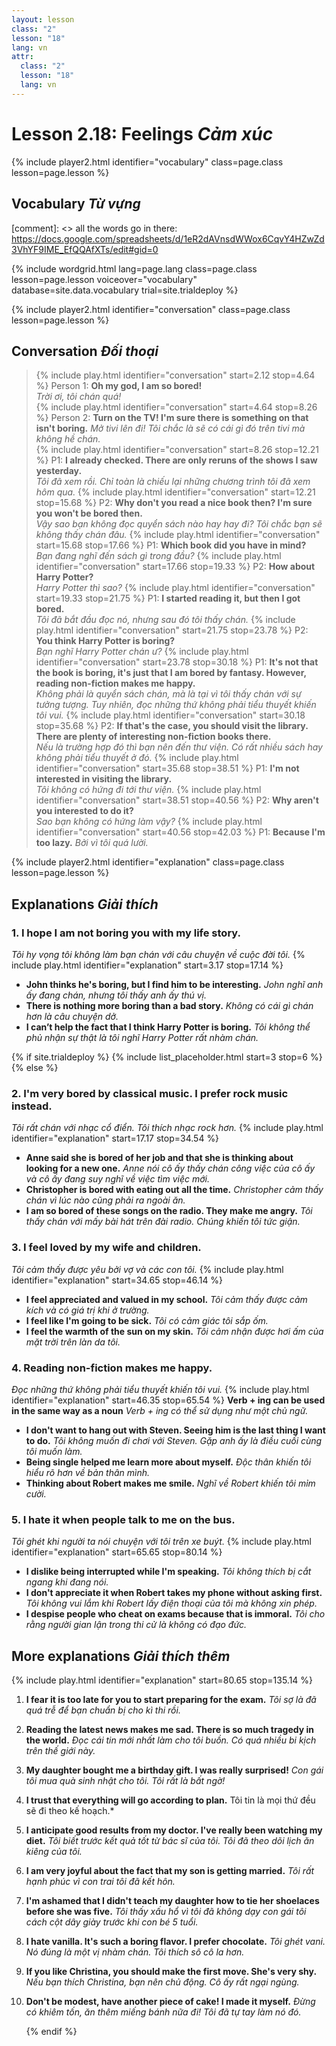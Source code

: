 ```yaml
---
layout: lesson
class: "2"
lesson: "18"
lang: vn
attr:
  class: "2"
  lesson: "18"
  lang: vn
---
```



# Lesson 2.18: Feelings *Cảm xúc*

{% include player2.html identifier="vocabulary" class=page.class lesson=page.lesson %}

## Vocabulary *Từ vựng*

[comment]: <>  all the words go in there: https://docs.google.com/spreadsheets/d/1eR2dAVnsdWWox6CqvY4HZwZd3VhYF9IME_EfQQAfXTs/edit#gid=0

{% include wordgrid.html lang=page.lang
		class=page.class 
		lesson=page.lesson 
		voiceover="vocabulary"
		database=site.data.vocabulary 
		trial=site.trialdeploy %}
		

{% include player2.html identifier="conversation" class=page.class lesson=page.lesson %}

## Conversation *Đối thoại*

> {% include play.html identifier="conversation" start=2.12 stop=4.64 %} Person 1: **Oh my god, I am so bored!**  
*Trời ơi, tôi chán quá!*  
> {% include play.html identifier="conversation" start=4.64 stop=8.26 %} Person 2: **Turn on the TV! I'm sure there is something on that isn't boring.** 
*Mở tivi lên đi! Tôi chắc là sẽ có cái gì đó trên tivi mà không hề chán.*       
> {% include play.html identifier="conversation" start=8.26 stop=12.21 %} P1: **I already checked. There are only reruns of the shows I saw yesterday.**  
*Tôi đã xem rồi. Chỉ toàn là chiếu lại những chương trình tôi đã xem hôm qua.*
> {% include play.html identifier="conversation" start=12.21 stop=15.68 %} P2: **Why don't you read a nice book then? I'm sure you won't be bored then.**  
*Vậy sao bạn không đọc quyển sách nào hay hay đi? Tôi chắc bạn sẽ không thấy chán đâu.*
> {% include play.html identifier="conversation" start=15.68 stop=17.66 %} P1: **Which book did you have in mind?**   
*Bạn đang nghĩ đến sách gì trong đầu?*
> {% include play.html identifier="conversation" start=17.66 stop=19.33 %} P2: **How about Harry Potter?**  
*Harry Potter thì sao?*
> {% include play.html identifier="conversation" start=19.33 stop=21.75 %} P1: **I started reading it, but then I got bored.**  
*Tôi đã bắt đầu đọc nó, nhưng sau đó tôi thấy chán.*
> {% include play.html identifier="conversation" start=21.75 stop=23.78 %} P2: **You think Harry Potter is boring?**  
*Bạn nghĩ Harry Potter chán ư?*
> {% include play.html identifier="conversation" start=23.78 stop=30.18 %} P1: **It's not that the book is boring, it's just that I am bored by fantasy. However, reading non-fiction makes me happy.**  
*Không phải là quyển sách chán, mà là tại vì tôi thấy chán với sự tưởng tượng. Tuy nhiên, đọc những thứ không phải tiểu thuyết khiến tôi vui.*
> {% include play.html identifier="conversation" start=30.18 stop=35.68 %} P2: **If that's the case, you should visit the library. There are plenty of interesting non-fiction books there.**  
*Nếu là trường hợp đó thì bạn nên đến thư viện. Có rất nhiều sách hay không phải tiểu thuyết ở đó.*
> {% include play.html identifier="conversation" start=35.68 stop=38.51 %} P1: **I'm not interested in visiting the library.**  
*Tôi không có hứng đi tới thư viện.*
> {% include play.html identifier="conversation" start=38.51 stop=40.56 %} P2: **Why aren't you interested to do it?**  
*Sao bạn không có hứng làm vậy?*
> {% include play.html identifier="conversation" start=40.56 stop=42.03 %} P1: **Because I'm too lazy.**  *Bởi vì tôi quá lười.*



{% include player2.html identifier="explanation" class=page.class lesson=page.lesson %}
## Explanations *Giải thích*


### 1. I hope I am not boring you with my life story.
*Tôi hy vọng tôi không làm bạn chán với câu chuyện về cuộc đời tôi.*
{% include play.html identifier="explanation" start=3.17 stop=17.14 %} 

- **John thinks he's boring, but I find him to be interesting.**  *John nghĩ anh ấy đang chán, nhưng tôi thấy anh ấy thú vị.*
- **There is nothing more boring than a bad story.**  *Không có cái gì chán hơn là câu chuyện dở.*
- **I can’t help the fact that I think Harry Potter is boring.**  *Tôi không thể phủ nhận sự thật là tôi nghĩ Harry Potter rất nhàm chán.*


{% if site.trialdeploy %}
  {% include list_placeholder.html start=3 stop=6 %}
  {% else %}


### 2. I'm very bored by classical music. I prefer rock music instead.
*Tôi rất chán với nhạc cổ điển. Tôi thích nhạc rock hơn.*
{% include play.html identifier="explanation" start=17.17 stop=34.54 %}


- **Anne said she is bored of her job and that she is thinking about looking for a new one.**  *Anne nói cô ấy thấy chán công việc của cô ấy và cô ấy đang suy nghĩ về việc tìm việc mới.*
- **Christopher is bored with eating out all the time.**  *Christopher cảm thấy chán vì lúc nào cũng phải ra ngoài ăn.*
- **I am so bored of these songs on the radio. They make me angry.**  *Tôi thấy chán với mấy bài hát trên đài radio. Chúng khiến tôi tức giận.*

### 3. I feel loved by my wife and children.
*Tôi cảm thấy được yêu bởi vợ và các con tôi.*
{% include play.html identifier="explanation" start=34.65 stop=46.14 %}
- **I feel appreciated and valued in my school.**  *Tôi cảm thấy được cảm kích và có giá trị khi ở trường.*
- **I feel like I'm going to be sick.**  *Tôi có cảm giác tôi sắp ốm.*
- **I feel the warmth of the sun on my skin.**  *Tôi cảm nhận được hơi ấm của mặt trời trên làn da tôi.*

### 4. Reading non-fiction makes me happy.
*Đọc những thứ không phải tiểu thuyết khiến tôi vui.*
{% include play.html identifier="explanation" start=46.35 stop=65.54 %}
**Verb + ing can be used in the same way as a noun**  *Verb + ing có thể sử dụng như một chủ ngữ.*

- **I don't want to hang out with Steven. Seeing him is the last thing I want to do.**  *Tôi không muốn đi chơi với Steven. Gặp anh ấy là điều cuối cùng tôi muốn làm.*
- **Being single helped me learn more about myself.**  *Độc thân khiến tôi hiểu rõ hơn về bản thân mình.*
- **Thinking about Robert makes me smile.**   *Nghĩ về Robert khiến tôi mỉm cười.*

### 5. I hate it when people talk to me on the bus.
*Tôi ghét khi người ta nói chuyện với tôi trên xe buýt.*
{% include play.html identifier="explanation" start=65.65 stop=80.14 %}

- **I dislike being interrupted while I'm speaking.**  *Tôi không thích bị cắt ngang khi đang nói.*
- **I don't appreciate it when Robert takes my phone without asking first.**  *Tôi không vui lắm khi Robert lấy điện thoại của tôi mà không xin phép.*
- **I despise people who cheat on exams because that is immoral.**  *Tôi cho rằng người gian lận trong thi cử là không có đạo đức.*


## More explanations *Giải thích thêm*
{% include play.html identifier="explanation" start=80.65 stop=135.14 %}
1. **I fear it is too late for you to start preparing for the exam.**  *Tôi sợ là đã quá trễ để bạn chuẩn bị cho kì thi rồi.*
2. **Reading the latest news makes me sad. There is so much tragedy in the world.**  *Đọc cái tin mới nhất làm cho tôi buồn. Có quá nhiều bi kịch trên thế giới này.*
3. **My daughter bought me a birthday gift. I was really surprised!**  *Con gái tôi mua quà sinh nhật cho tôi. Tôi rất là bất ngờ!*
4. **I trust that everything will go according to plan.**  Tôi tin là mọi thứ đều sẽ đi theo kế hoạch.*
5. **I anticipate good results from my doctor. I've really been watching my diet.**  *Tôi biết trước kết quả tốt từ bác sĩ của tôi. Tôi đã theo dõi lịch ăn kiêng của tôi.*
6. **I am very joyful about the fact that my son is getting married.**  *Tôi rất hạnh phúc vì con trai tôi đã kết hôn.*
7. **I'm ashamed that I didn't teach my daughter how to tie her shoelaces before she was five.**  *Tôi thấy xấu hổ vì tôi đã không dạy con gái tôi cách cột dây giày trước khi con bé 5 tuổi.*
8. **I hate vanilla. It's such a boring flavor. I prefer chocolate.**  *Tôi ghét vani. Nó đúng là một vị nhàm chán. Tôi thích sô cô la hơn.*
9. **If you like Christina, you should make the first move. She's very shy.**  *Nếu bạn thích Christina, bạn nên chủ động. Cô ấy rất ngại ngùng.*
10. **Don't be modest, have another piece of cake! I made it myself.**  *Đừng có khiêm tốn, ăn thêm miếng bánh nữa đi! Tôi đã tự tay làm nó đó.*
 
	{% endif %}